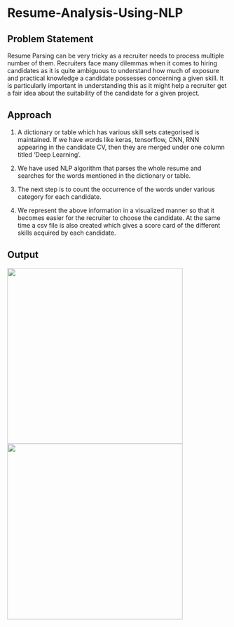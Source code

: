 # Resume-Analysis-Using-NLP

## Problem Statement
Resume Parsing can be very tricky as a recruiter needs to process multiple number of them. Recruiters face many dilemmas when it comes to hiring candidates as it is quite ambiguous to understand how much of exposure and practical knowledge a candidate possesses concerning a given skill. It is particularly important in understanding this as it might help a recruiter get a fair idea about the suitability of the candidate for a given project. 


## Approach

1. A dictionary or table which has various skill sets categorised is maintained. If we have  words like keras, tensorflow, CNN, RNN appearing in the candidate CV, then they are merged  under one column titled ‘Deep Learning’.

2. We have used NLP algorithm that parses the whole resume and  searches  for the words mentioned in the dictionary or table.

3. The next step is to count the occurrence of the words under various category for each candidate. 

4. We represent the above information in a visualized  manner  so that it becomes easier  for the recruiter  to choose the candidate. At the same time a csv file is also created which gives a score card of the different skills acquired by each candidate.


## Output

<img width=400 src="https://user-images.githubusercontent.com/59830753/187107424-ffeee74e-c919-4a6e-bfb7-8287d7293fb9.png">

<img width=400 src="https://user-images.githubusercontent.com/59830753/187107685-012c8e68-43ff-41d1-9d0c-94af118f833b.png">



